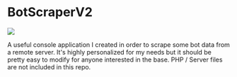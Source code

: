 # BotScraperV2
![](http://bytevaultstudio.se/ShareX/CB5qyH6HSc.gif)

A useful console application I created in order to scrape some bot data from a remote server.
It's highly personalized for my needs but it should be pretty easy to modify for anyone interested in the base.
PHP / Server files are not included in this repo.
